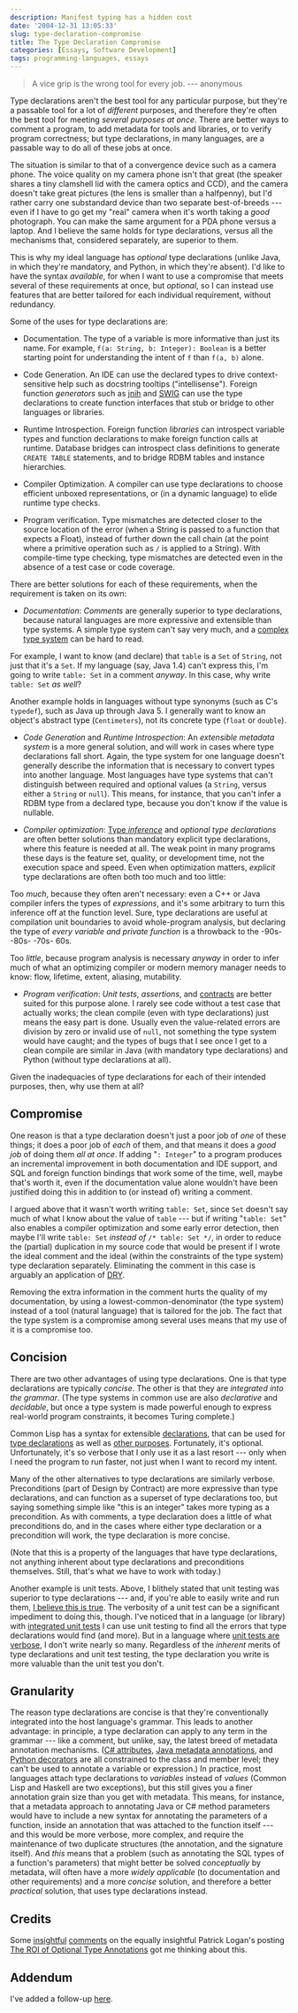 ```yaml
---
description: Manifest typing has a hidden cost
date: '2004-12-31 13:05:33'
slug: type-declaration-compromise
title: The Type Declaration Compromise
categories: [Essays, Software Development]
tags: programming-languages, essays
---
```


> A vice grip is the wrong tool for every job. --- anonymous

Type declarations aren't the best tool for any particular purpose, but they're a passable tool for a lot of _different_ purposes, and therefore they're often the best tool for meeting _several purposes at once_.  There are better ways to comment a program, to add metadata for tools and libraries, or to verify program correctness; but type declarations, in many languages, are a passable way to do all of these jobs at once.

The situation is similar to that of a convergence device such as a camera phone.  The voice quality on my camera phone isn't that great (the speaker shares a tiny clamshell lid with the camera optics and CCD), and the camera doesn't take great pictures (the lens is smaller than a halfpenny), but I'd rather carry one substandard device than two separate best-of-breeds --- even if I have to go get my "real" camera when it's worth taking a _good_ photograph.  You can make the same argument for a PDA phone versus a laptop.  And I believe the same holds for type declarations, versus all the mechanisms that, considered separately, are superior to them.

This is why my ideal language has _optional_ type declarations (unlike Java, in which they're mandatory, and Python, in which they're absent).  I'd like to have the syntax _available_, for when I want to use a compromise that meets several of these requirements at once, but _optional_, so I can instead use features that are better tailored for each individual requirement, without redundancy.

Some of the uses for type declarations are:

* Documentation.  The type of a variable is more informative than just its name.  For example, `f(a: String, b: Integer): Boolean` is a better starting point for understanding the intent of `f` than `f(a, b)` alone.

* Code Generation.  An IDE can use the declared types to drive context-sensitive help such as docstring tooltips ("intellisense").  Foreign function _generators_ such as [jnih](http://java.sun.com/j2se/1.4.2/docs/tooldocs/windows/javah.html) and [SWIG](http://www.swig.org/) can use the type declarations to create function interfaces that stub or bridge to other languages or libraries.

* Runtime Introspection.  Foreign function _libraries_ can introspect variable types and function declarations to make foreign function calls at runtime.  Database bridges can introspect class definitions to generate `CREATE TABLE` statements, and to bridge RDBM tables and instance hierarchies.

* Compiler Optimization.  A compiler can use type declarations to choose efficient unboxed representations, or (in a dynamic language) to elide runtime type checks.

* Program verification.  Type mismatches are detected closer to the source location of the error (when a String is passed to a function that expects a Float), instead of further down the call chain (at the point where a primitive operation such as `/` is applied to a String).  With compile-time type checking, type mismatches are detected even in the absence of a test case or code coverage.

There are better solutions for each of these requirements, when the requirement is taken on its own:

* *Documentation*:  _Comments_ are generally superior to type declarations, because natural languages are more expressive and extensible than type systems.  A simple type system can't say very much, and a [complex type system](http://www.haskell.org/ghc/docs/latest/html/users_guide/type-extensions.html) can be hard to read.

For example, I want to know (and declare) that `table` is a `Set` of `String`, not just that it's a `Set`.  If my language (say, Java 1.4) can't express this, I'm going to write `table: Set` in a comment _anyway_.  In this case, why write `table: Set` _as well_?

Another example holds in languages without type synonyms (such as C's `typedef`), such as Java up through Java 5.  I generally want to know an object's abstract type (`Centimeters`), not its concrete type (`float` or `double`).

* *Code Generation* and *Runtime Introspection*: An _extensible metadata system_ is a more general solution, and will work in cases where type declarations fall short.  Again, the type system for one language doesn't generally describe the information that is necessary to convert types into another language.  Most languages have type systems that can't distinguish between required and optional values (a `String`, versus either a `String` or `null`).  This means, for instance, that you can't infer a RDBM type from a declared type, because you don't know if the value is nullable.

* *Compiler optimization*:  [Type *inference*](http://en.wikipedia.org/wiki/Type_inference) and _*optional* type declarations_ are often better solutions than mandatory explicit type declarations, where this feature is needed at all. The weak point in many programs these days is the feature set, quality, or development time, not the execution space and speed.  Even when optimization matters, _explicit_ type declarations are often both too much and too little:

Too _much_, because they often aren't necessary: even a C++ or Java compiler infers the types of _expressions_, and it's some arbitrary to turn this inference off at the function level. Sure, type declarations are useful at compilation unit boundaries to avoid whole-program analysis, but declaring the type of _every variable and private function_ is a throwback to the -90s- -80s- -70s- 60s.

Too _little_, because program analysis is necessary _anyway_ in order to infer much of what an optimizing compiler or modern memory manager needs to know: flow, lifetime, extent, aliasing, mutability.

* *Program verification*:  _Unit tests_, _assertions_, and [contracts](http://archive.eiffel.com/doc/manuals/technology/contract/) are better suited for this purpose alone.  I rarely see code without a test case that actually works; the clean compile (even with type declarations) just means the easy part is done.  Usually even the value-related errors are division by zero or invalid use of `null`, not something the type system would have caught; and the types of bugs that I see once I get to a clean compile are similar in Java (with mandatory type declarations) and Python (without type declarations at all).

Given the inadequacies of type declarations for each of their intended purposes, then, why use them at all?

## Compromise

One reason is that a type declaration doesn't just a poor job of _one_ of these things; it does a poor job of _each_ of them, and that means it does a _good job_ of doing them _all at once_.  If adding "`: Integer`" to a program produces an incremental improvement in both documentation and IDE support, and SQL and foreign function bindings that work some of the time, well, maybe that's worth it, even if the documentation value alone wouldn't have been justified doing this in addition to (or instead of) writing a comment.

I argued above that it wasn't worth writing `table: Set`, since `Set` doesn't say much of what I know about the value of `table` --- but if writing "`table: Set`" also enables a compiler optimization and some early error detection, then maybe I'll write `table: Set` _instead of_ `/* table: Set */`, in order to reduce the (partial) duplication in my source code that would be present if I wrote the ideal comment and the ideal (within the constraints of the type system) type declaration separately.  Eliminating the comment in this case is arguably an application of [DRY](http://c2.com/cgi/wiki?DontRepeatYourself).

Removing the extra information in the comment hurts the quality of my documentation, by using a lowest-common-denominator (the type system) instead of a tool (natural language) that is tailored for the job.   The fact that the type system is a compromise among several uses means that my use of it is a compromise too.

## Concision

There are two other advantages of using type declarations.  One is that type declarations are typically _concise_.  The other is that they are _integrated into the grammar_.  (The type systems in common use are also _declarative_ and _decidable_, but once a type system is made powerful enough to express real-world program constraints, it becomes Turing complete.)

Common Lisp has a syntax for extensible [declarations](http://www.lispworks.com/reference/HyperSpec/Body/s_declar.htm#declare), that can be used for [type declarations](http://www.lispworks.com/reference/HyperSpec/Body/d_type.htm) as well as [other purposes](http://www.lispworks.com/reference/HyperSpec/Body/d_declar.htm).  Fortunately, it's optional.  Unfortunately, it's so verbose that I only use it as a last resort --- only when I need the program to run faster, not just when I want to record my intent.

Many of the other alternatives to type declarations are similarly verbose.  Preconditions (part of Design by Contract) are more expressive than type declarations, and can function as a superset of type declarations too, but saying something simple like "this is an integer" takes more typing as a precondition.  As with comments, a type declaration does a little of what preconditions do, and in the cases where either type declaration or a precondition will work, the type declaration is more concise.

(Note that this is a property of the languages that have type declarations, not anything inherent about type declarations and preconditions themselves.  Still, that's what we have to work with today.)

Another example is unit tests.  Above, I blithely stated that unit testing was superior to type declarations --- and, if you're able to easily write and run them, [I believe this is true](/2003/08/test-versus-type).  The verbosity of a unit test can be a significant impediment to doing this, though.  I've noticed that in a language (or library) with [integrated unit tests](http://docs.python.org/lib/module-doctest.html) I can use unit testing to find all the errors that type declarations would find (and more).  But in a language where [unit tests are verbose](http://www.junit.org/index.htm), I don't write nearly so many.  Regardless of the _inherent_ merits of type declarations and unit test testing, the type declaration you write is more valuable than the unit test you don't.

## Granularity

The reason type declarations are concise is that they're conventionally integrated into the host language's grammar.  This leads to another advantage: in principle, a type declaration can apply to any term in the grammar --- like a comment, but unlike, say, the latest breed of metadata annotation mechanisms.  ([C# attributes](http://msdn.microsoft.com/library/default.asp?url=/library/en-us/csref/html/vclrfintroductiontoattributes.asp), [Java metadata annotations](http://java.sun.com/j2se/1.5.0/docs/guide/language/annotations.html), and [Python decorators](http://www.python.org/peps/pep-0318.html) are all constrained to the class and member level; they can't be used to annotate a variable or expression.)  In practice, most languages attach type declarations to _variables_ instead of _values_ (Common Lisp and Haskell are two exceptions), but this still gives you a finer annotation grain size than you get with metadata.  This means, for instance, that a metadata approach to annotating Java or C# method parameters would have to include a new syntax for annotating the parameters of a function, inside an annotation that was attached to the function itself --- and this would be more verbose, more complex, and require the maintenance of two duplicate structures (the annotation, and the signature itself).  And _this_ means that a problem (such as annotating the SQL types of a function's parameters) that might better be solved _conceptually_ by metadata, will often have a more _widely applicable_ (to documentation and other requirements) and a more _concise_ solution, and therefore a better _practical_ solution, that uses type declarations instead.

## Credits

Some [insightful](http://patricklogan.blogspot.com/2004/12/roi-of-optional-type-annotations.html#110427380892002757) [comments](http://patricklogan.blogspot.com/2004/12/roi-of-optional-type-annotations.html#110434394113764682) on the equally insightful Patrick Logan's posting [The ROI of Optional Type Annotations](http://patricklogan.blogspot.com/2004/12/roi-of-optional-type-annotations.html) got me thinking about this.

## Addendum

I've added a follow-up [here](/2005/01/three-lefts).
